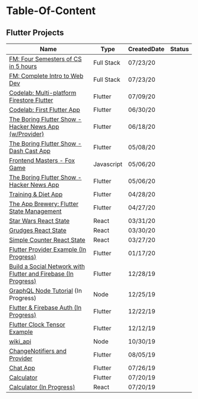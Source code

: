 # Table-Of-Content

## Flutter Projects
| Name                                                                                    | Type        | CreatedDate | Status |
|-----------------------------------------------------------------------------------------|-------------|-------------|--------|
| [FM: Four Semesters of CS in 5 hours](https://github.com/caestrada/four-semesters-of-cs-in-5hrs)    | Full Stack  | 07/23/20    | |
| [FM: Complete Intro to Web Dev](https://github.com/caestrada/complete-intro-to-web-dev)    | Full Stack  | 07/23/20    | |
| [Codelab: Multi-platform Firestore Flutter](https://github.com/caestrada/codelab-friendlyeats)    | Flutter     | 07/09/20    | |
| [Codelab: First Flutter App](https://github.com/caestrada/Write-your-first-Flutter-app-part-1)    | Flutter     | 06/30/20    | |
| [The Boring Flutter Show - Hacker News App (w/Provider)](https://github.com/caestrada/hn_app_provider)    | Flutter     | 06/18/20    | |
| [The Boring Flutter Show - Dash Cast App](https://github.com/caestrada/DashCast)    | Flutter     | 05/08/20    | |
| [Frontend Masters - Fox Game](https://github.com/caestrada/fox-game)                    | Javascript  | 05/06/20    | |
| [The Boring Flutter Show - Hacker News App](https://github.com/caestrada/hn_app)    | Flutter     | 05/06/20    | |
| [Training & Diet App](https://github.com/caestrada/Training-Diet-App)               | Flutter     | 04/28/20    | |
| [The App Brewery: Flutter State Management](https://github.com/caestrada/The-App-Brewery-Flutter-State-Management)               | Flutter     | 04/27/20    | |
| [Star Wars React State](https://github.com/caestrada/Star-Wars-React-State)           | React       | 03/31/20    | |
| [Grudges React State](https://github.com/caestrada/Grudges-React-State)               | React       | 03/30/20    | |
| [Simple Counter React State](https://github.com/caestrada/Simple-Counter-React-State) | React       | 03/27/20    | |
| [Flutter Provider Example (In Progress)](https://github.com/caestrada/Provider-Example) | Flutter     | 01/17/20    | |
| [Build a Social Network with Flutter and Firebase (In Progress)](https://github.com/caestrada/fluttershare) | Flutter     | 12/28/19    | |
| [GraphQL Node Tutorial](https://www.howtographql.com/graphql-js/0-introduction/) (In Progress) | Node        | 12/25/19  | |
| [Flutter & Firebase Auth (In Progress)](https://github.com/caestrada/Flutter-Firebase-Auth)   | Flutter     | 12/22/19    | |
| [Flutter Clock Tensor Example](https://github.com/caestrada/Clock-Contest-Tensor-Example) | Flutter     | 12/12/19    | |
| [wiki_api](https://github.com/caestrada/wiki_api)                                       | Node        | 10/30/19    | |
| [ChangeNotifiers and Provider](https://github.com/caestrada/Flutter-ChangeNotifiers-and-Provider) | Flutter | 08/05/19    | |
| [Chat App](https://github.com/caestrada/Flutter-Chat-App)                               | Flutter | 07/26/19    | |
| [Calculator](https://github.com/caestrada/Flutter-Calculator)                           | Flutter | 07/20/19    | |
| [Calculator (In Progress)](https://github.com/caestrada/React-Calculator)               | React   | 07/20/19    | |
